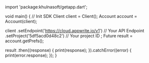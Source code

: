 import 'package:khulnasoft/getapp.dart';

void main() { // Init SDK
  Client client = Client();
  Account account = Account(client);

  client
    .setEndpoint('https://cloud.appwrite.io/v1') // Your API Endpoint
    .setProject('5df5acd0d48c2') // Your project ID
  ;
  Future result = account.getPrefs();

  result
    .then((response) {
      print(response);
    }).catchError((error) {
      print(error.response);
  });
}
